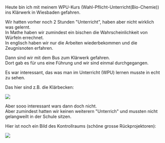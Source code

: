 <!--
.. title: Ausflug zum Klärwerk
.. slug: 144-ausflug-zum-klarwerk
.. date: 2007-06-18 11:12:58
.. tags: Schule,Wiesbaden,Persönlich
.. description: 
.. type: text
-->

Heute bin ich mit meinem WPU-Kurs (Wahl-Pflicht-Unterricht(Bio-Chemie)) ins Klärwerk in Wiesbaden gefahren.
<!-- TEASER_END -->

Wir hatten vorher noch 2 Stunden "Unterricht", haben aber nicht wirklich was gelernt.  
In Mathe haben wir zumindest ein bischen die Wahrscheinlichkeit von Würfeln errechnet.  
In englisch haben wir nur die Arbeiten wiederbekommen und die Zeugnisnoten erfahren.

Dann sind wir mit dem Bus zum Klärwerk gefahren.  
Dort gab es für uns eine Führung und wir sind einmal durchgegangen.

Es war interessant, das was man im Unterricht (WPU) lernen musste in echt zu sehen.

Das hier sind z.B. die Klärbecken:

![](/images/kwerk1.jpg)

Aber sooo interessant wars dann doch nicht.  
Aber zumindest hatten wir keinen weiterern "Unterrich" und mussten nicht gelangweilt in der Schule sitzen.

Hier ist noch ein Bild des Kontrollraums (schöne grosse Rückprojektoren):

![](/images/kraum.jpg)
